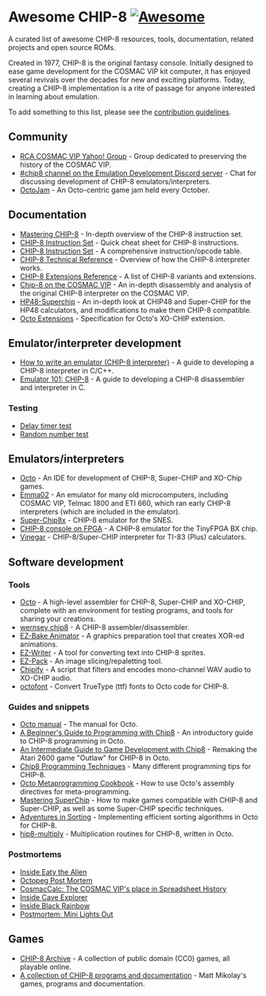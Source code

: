 # Awesome CHIP-8 [![Awesome](https://awesome.re/badge-flat.svg)](https://awesome.re)

A curated list of awesome CHIP-8 resources, tools, documentation, related projects and open source ROMs.

Created in 1977, CHIP-8 is the original fantasy console. Initially designed to ease game development for the COSMAC VIP kit computer, it has enjoyed several revivals over the decades for new and exciting platforms. Today, creating a CHIP-8 implementation is a rite of passage for anyone interested in learning about emulation.

To add something to this list, please see the [contribution guidelines](CONTRIBUTING.md).

## Community

* [RCA COSMAC VIP Yahoo! Group](https://groups.yahoo.com/neo/groups/rcacosmac/info) - Group dedicated to preserving the history of the COSMAC VIP.
* [#chip8 channel on the Emulation Development Discord server](https://discordapp.com/invite/Gf7cP3w) - Chat for discussing development of CHIP-8 emulators/interpreters.
* [OctoJam](http://octojam.com/) - An Octo-centric game jam held every October.

## Documentation

* [Mastering CHIP-8](http://mattmik.com/files/chip8/mastering/chip8.html) - In-depth overview of the CHIP-8 instruction set.
* [CHIP-8 Instruction Set](http://johnearnest.github.io/Octo/docs/chip8ref.pdf) - Quick cheat sheet for CHIP-8 instructions.
* [CHIP-8 Instruction Set](https://github.com/mattmikolay/chip-8/wiki/CHIP%E2%80%908-Instruction-Set) - A comprehensive instruction/opcode table.
* [CHIP-8 Technical Reference](https://github.com/mattmikolay/chip-8/wiki/CHIP%E2%80%908-Technical-Reference) - Overview of how the CHIP-8 interpreter works.
* [CHIP-8 Extensions Reference](https://github.com/mattmikolay/chip-8/wiki/CHIP%E2%80%908-Extensions-Reference) - A list of CHIP-8 variants and extensions.
* [Chip-8 on the COSMAC VIP](http://laurencescotford.co.uk/?p=242) - An in-depth disassembly and analysis of the original CHIP-8 interpreter on the COSMAC VIP.
* [HP48-Superchip](https://github.com/Chromatophore/HP48-Superchip) - An in-depth look at CHIP48 and Super-CHIP for the HP48 calculators, and modifications to make them CHIP-8 compatible.
* [Octo Extensions](http://johnearnest.github.io/Octo/docs/XO-ChipSpecification.html) - Specification for Octo's XO-CHIP extension.

## Emulator/interpreter development

* [How to write an emulator (CHIP-8 interpreter)](http://www.multigesture.net/articles/how-to-write-an-emulator-chip-8-interpreter/) - A guide to developing a CHIP-8 interpreter in C/C++.
* [Emulator 101: CHIP-8](http://www.emulator101.com/introduction-to-chip-8.html) - A guide to developing a CHIP-8 disassembler and interpreter in C.

### Testing

* [Delay timer test](https://github.com/mattmikolay/chip-8/tree/master/delaytimer)
* [Random number test](https://github.com/mattmikolay/chip-8/tree/master/randomnumber)

## Emulators/interpreters

* [Octo](http://johnearnest.github.io/Octo/) - An IDE for development of CHIP-8, Super-CHIP and XO-Chip games.
* [Emma02](https://www.emma02.hobby-site.com/) - An emulator for many old microcomputers, including COSMAC VIP, Telmac 1800 and ETI 660, which ran early CHIP-8 interpreters (which are included in the emulator).
* [Super-Chip8x](https://github.com/Ersanio/Super-Chip8x) - CHIP-8 emulator for the SNES.
* [CHIP-8 console on FPGA](https://github.com/pwmarcz/fpga-chip8) - A CHIP-8 emulator for the TinyFPGA BX chip.
* [Vinegar](http://benryves.com/bin/vinegar/) - CHIP-8/Super-CHIP interpreter for TI-83 (Plus) calculators.

## Software development

### Tools

* [Octo](http://johnearnest.github.io/Octo/) - A high-level assembler for CHIP-8, Super-CHIP and XO-CHIP, complete with an environment for testing programs, and tools for sharing your creations.
* [wernsey chip8](https://github.com/wernsey/chip8) - A CHIP-8 assembler/disassembler.
* [EZ-Bake Animator](http://beyondloom.com/tools/ezbake.html) - A graphics preparation tool that creates XOR-ed animations.
* [EZ-Writer](http://beyondloom.com/tools/ezwriter.html) - A tool for converting text into CHIP-8 sprites.
* [EZ-Pack](http://beyondloom.com/tools/ezpack.html) - An image slicing/repaletting tool.
* [Chipify](http://johnearnest.github.io/Octo/tools/Chipify/) - A script that filters and encodes mono-channel WAV audio to XO-CHIP audio.
* [octofont](https://github.com/jdeeny/octofont/) - Convert TrueType (ttf) fonts to Octo code for CHIP-8.

### Guides and snippets

* [Octo manual](https://johnearnest.github.io/Octo/docs/Manual.html) - The manual for Octo.
* [A Beginner's Guide to Programming with Chip8](http://johnearnest.github.io/Octo/docs/BeginnersGuide.html) - An introductory guide to CHIP-8 programming in Octo.
* [An Intermediate Guide to Game Development with Chip8](http://johnearnest.github.io/Octo/docs/IntermediateGuide.html) - Remaking the Atari 2600 game "Outlaw" for CHIP-8 in Octo.
* [Chip8 Programming Techniques](http://johnearnest.github.io/Octo/docs/Chip8%20Programming.html) - Many different programming tips for CHIP-8.
* [Octo Metaprogramming Cookbook](http://johnearnest.github.io/Octo/docs/MetaProgramming.html) - How to use Octo's assembly directives for meta-programming.
* [Mastering SuperChip](http://johnearnest.github.io/Octo/docs/SuperChip.html) - How to make games compatible with CHIP-8 and Super-CHIP, as well as some Super-CHIP specific techniques.
* [Adventures in Sorting](https://johnearnest.github.io/Octo/docs/Sorting.html) - Implementing efficient sorting algorithms in Octo for CHIP-8.
* [hip8-multiply](https://github.com/jdeeny/chip8-multiply) - Multiplication routines for CHIP-8, written in Octo.

### Postmortems

* [Inside Eaty the Alien](http://johnearnest.github.io/Octo/docs/EatyTheAlien.html)
* [Octopeg Post Mortem](http://www.awfuljams.com/octojam-ii/games/octopeg)
* [CosmacCalc: The COSMAC VIP's place in Spreadsheet History](https://abitoutofplace.wordpress.com/2015/05/02/cosmaccalc-the-cosmac-vip-s-place-in-spreadsheet-history/)
* [Inside Cave Explorer](http://johnearnest.github.io/Octo/docs/CaveExplorer.html)
* [Inside Black Rainbow](http://johnearnest.github.io/Octo/docs/BlackRainbow.html)
* [Postmortem: Mini Lights Out](https://tobiasvl.itch.io/mini-lights-out/devlog/102679/postmortem-mini-lights-out)

## Games

* [CHIP-8 Archive](https://johnearnest.github.io/chip8Archive/) - A collection of public domain (CC0) games, all playable online.
* [A collection of CHIP-8 programs and documentation](https://github.com/mattmikolay/chip-8) - Matt Mikolay's games, programs and documentation.
